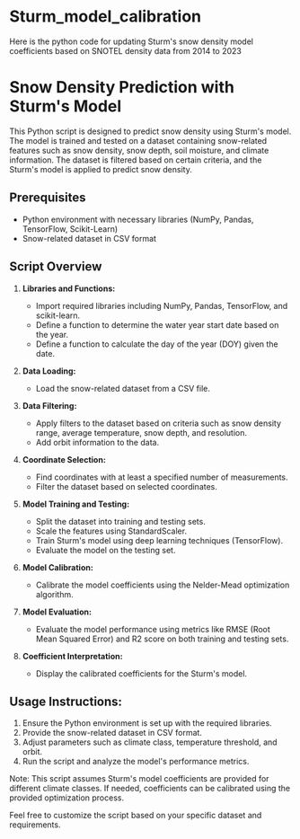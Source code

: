 # Sturm_model_calibration
Here is the python code for updating Sturm's snow density model coefficients based on SNOTEL density data from 2014 to 2023

# Snow Density Prediction with Sturm's Model

This Python script is designed to predict snow density using Sturm's model. The model is trained and tested on a dataset containing snow-related features such as snow density, snow depth, soil moisture, and climate information. The dataset is filtered based on certain criteria, and the Sturm's model is applied to predict snow density.

## Prerequisites

- Python environment with necessary libraries (NumPy, Pandas, TensorFlow, Scikit-Learn)
- Snow-related dataset in CSV format

## Script Overview

1. **Libraries and Functions:**
   - Import required libraries including NumPy, Pandas, TensorFlow, and scikit-learn.
   - Define a function to determine the water year start date based on the year.
   - Define a function to calculate the day of the year (DOY) given the date.

2. **Data Loading:**
   - Load the snow-related dataset from a CSV file.

3. **Data Filtering:**
   - Apply filters to the dataset based on criteria such as snow density range, average temperature, snow depth, and resolution.
   - Add orbit information to the data.

4. **Coordinate Selection:**
   - Find coordinates with at least a specified number of measurements.
   - Filter the dataset based on selected coordinates.

5. **Model Training and Testing:**
   - Split the dataset into training and testing sets.
   - Scale the features using StandardScaler.
   - Train Sturm's model using deep learning techniques (TensorFlow).
   - Evaluate the model on the testing set.

6. **Model Calibration:**
   - Calibrate the model coefficients using the Nelder-Mead optimization algorithm.

7. **Model Evaluation:**
   - Evaluate the model performance using metrics like RMSE (Root Mean Squared Error) and R2 score on both training and testing sets.

8. **Coefficient Interpretation:**
   - Display the calibrated coefficients for the Sturm's model.

## Usage Instructions:

1. Ensure the Python environment is set up with the required libraries.
2. Provide the snow-related dataset in CSV format.
3. Adjust parameters such as climate class, temperature threshold, and orbit.
4. Run the script and analyze the model's performance metrics.

Note: This script assumes Sturm's model coefficients are provided for different climate classes. If needed, coefficients can be calibrated using the provided optimization process.

Feel free to customize the script based on your specific dataset and requirements.

